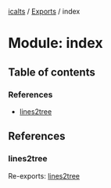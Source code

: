 [icalts](../README.md) / [Exports](../modules.md) / index

# Module: index

## Table of contents

### References

- [lines2tree](index.md#lines2tree)

## References

### lines2tree

Re-exports: [lines2tree](lines2tree.md#lines2tree)

